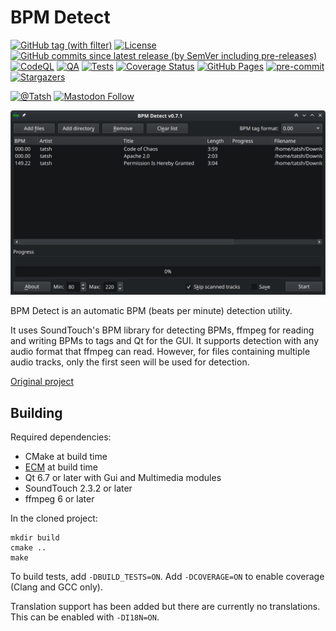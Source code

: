 # BPM Detect

[![GitHub tag (with filter)](https://img.shields.io/github/v/tag/Tatsh/bpmdetect)](https://github.com/Tatsh/bpmdetect/tags)
[![License](https://img.shields.io/github/license/Tatsh/bpmdetect)](https://github.com/Tatsh/bpmdetect/blob/master/LICENSE.txt)
[![GitHub commits since latest release (by SemVer including pre-releases)](https://img.shields.io/github/commits-since/Tatsh/bpmdetect/v0.8.0/master)](https://github.com/Tatsh/bpmdetect/compare/v0.8.0...master)
[![CodeQL](https://github.com/Tatsh/bpmdetect/actions/workflows/codeql.yml/badge.svg)](https://github.com/Tatsh/bpmdetect/actions/workflows/codeql.yml)
[![QA](https://github.com/Tatsh/bpmdetect/actions/workflows/qa.yml/badge.svg)](https://github.com/Tatsh/bpmdetect/actions/workflows/qa.yml)
[![Tests](https://github.com/Tatsh/bpmdetect/actions/workflows/tests.yml/badge.svg)](https://github.com/Tatsh/bpmdetect/actions/workflows/tests.yml)
[![Coverage Status](https://coveralls.io/repos/github/Tatsh/bpmdetect/badge.svg?branch=master)](https://coveralls.io/github/Tatsh/bpmdetect?branch=master)
[![GitHub Pages](https://github.com/Tatsh/bpmdetect/actions/workflows/pages.yml/badge.svg)](https://tatsh.github.io/bpmdetect/)
[![pre-commit](https://img.shields.io/badge/pre--commit-enabled-brightgreen?logo=pre-commit&logoColor=white)](https://github.com/pre-commit/pre-commit)
[![Stargazers](https://img.shields.io/github/stars/Tatsh/bpmdetect?logo=github&style=flat)](https://github.com/Tatsh/bpmdetect/stargazers)

[![@Tatsh](https://img.shields.io/badge/dynamic/json?url=https%3A%2F%2Fpublic.api.bsky.app%2Fxrpc%2Fapp.bsky.actor.getProfile%2F%3Factor%3Ddid%3Aplc%3Auq42idtvuccnmtl57nsucz72%26query%3D%24.followersCount%26style%3Dsocial%26logo%3Dbluesky%26label%3DFollow%2520%40Tatsh&query=%24.followersCount&style=social&logo=bluesky&label=Follow%20%40Tatsh)](https://bsky.app/profile/Tatsh.bsky.social)
[![Mastodon Follow](https://img.shields.io/mastodon/follow/109370961877277568?domain=hostux.social&style=social)](https://hostux.social/@Tatsh)

![Screenshot](https://raw.githubusercontent.com/Tatsh/bpmdetect/master/screenshot.png)

BPM Detect is an automatic BPM (beats per minute) detection utility.

It uses SoundTouch's BPM library for detecting BPMs, ffmpeg for reading and writing BPMs to tags
and Qt for the GUI. It supports detection with any audio format that ffmpeg can read. However, for
files containing multiple audio tracks, only the first seen will be used for detection.

[Original project](https://sourceforge.net/projects/bpmdetect/)

## Building

Required dependencies:

- CMake at build time
- [ECM](https://invent.kde.org/frameworks/extra-cmake-modules) at build time
- Qt 6.7 or later with Gui and Multimedia modules
- SoundTouch 2.3.2 or later
- ffmpeg 6 or later

In the cloned project:

```shell
mkdir build
cmake ..
make
```

To build tests, add `-DBUILD_TESTS=ON`. Add `-DCOVERAGE=ON` to enable coverage (Clang and GCC only).

Translation support has been added but there are currently no translations. This can be enabled with
`-DI18N=ON`.
